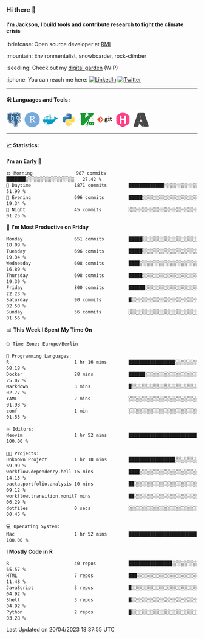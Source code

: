 ### Hi there :wave:
#### I'm Jackson, I build tools and contribute research to fight the climate crisis
<p> :briefcase: Open source developer at <a href="https://rmi.org/" alt="RMI">RMI</a></p>
<p> :mountain: Environmentalist, snowboarder, rock-climber</p>
<p> :seedling: Check out my <a href="https://jdhoffa.github.io/" alt="digital garden">digital garden</a> (WIP) </p>

<p>
:iphone: You can reach me here:
<a href="https://www.linkedin.com/in/jackson-hoffart/"><img src="https://img.shields.io/badge/LinkedIn-0A66C2?logo=linkedin&logoColor=fff&style=flat-square" alt="LinkedIn"/></a>
<a href="https://twitter.com/jdhoffart"><img src="https://img.shields.io/badge/Twitter-1D9BF0?logo=twitter&logoColor=fff&style=flat-square" alt="Twitter"/></a>
</p>

---

#### :hammer_and_wrench: Languages and Tools :
<div>
 <a href="https://www.postgresql.org/"><img src="https://github.com/devicons/devicon/blob/master/icons/postgresql/postgresql-plain.svg" title="postgresql" **alt="postgresql" width="40" height="40"/></a>&nbsp;
 <a href="https://posit.co/downloads/"><img src="https://github.com/devicons/devicon/blob/master/icons/rstudio/rstudio-plain.svg" title="rstudio" **alt="RStudio" width="40" height="40"/></a>&nbsp;
 <a href="https://www.docker.com/"><img src="https://github.com/devicons/devicon/blob/master/icons/docker/docker-plain.svg" title="docker" **alt="docker" width="40" height="40"/></a>&nbsp;
 <a href="https://www.python.org/"><img src="https://github.com/devicons/devicon/blob/master/icons/python/python-original.svg" title="python" **alt="python" width="40" height="40"/></a>&nbsp; 
 <a href="https://www.vim.org/"><img src="https://github.com/devicons/devicon/blob/master/icons/vim/vim-plain.svg" title="vim" **alt="vim" width="40" height="40"/></a>&nbsp;
 <a href="https://git-scm.com/"><img src="https://github.com/devicons/devicon/blob/master/icons/git/git-original-wordmark.svg" title="git" **alt="git" width="40" height="40"/></a>&nbsp;
 <a href="https://gohugo.io/"><img src="https://github.com/devicons/devicon/blob/master/icons/hugo/hugo-plain.svg" title="hugo" **alt="hugo" width="40" height="40"/></a>&nbsp;
 <a href="https://azure.microsoft.com/"><img src="https://github.com/devicons/devicon/blob/master/icons/azure/azure-plain.svg" title="azure" **alt="azure" width="40" height="40"/></a>
</div>

---
  
  

#### :chart_with_upwards_trend: Statistics:

 
<!--START_SECTION:waka-->
**I'm an Early 🐤** 

```text
🌞 Morning                987 commits         ███████░░░░░░░░░░░░░░░░░░   27.42 % 
🌆 Daytime                1871 commits        █████████████░░░░░░░░░░░░   51.99 % 
🌃 Evening                696 commits         █████░░░░░░░░░░░░░░░░░░░░   19.34 % 
🌙 Night                  45 commits          ░░░░░░░░░░░░░░░░░░░░░░░░░   01.25 % 
```
📅 **I'm Most Productive on Friday** 

```text
Monday                   651 commits         █████░░░░░░░░░░░░░░░░░░░░   18.09 % 
Tuesday                  696 commits         █████░░░░░░░░░░░░░░░░░░░░   19.34 % 
Wednesday                608 commits         ████░░░░░░░░░░░░░░░░░░░░░   16.89 % 
Thursday                 698 commits         █████░░░░░░░░░░░░░░░░░░░░   19.39 % 
Friday                   800 commits         ██████░░░░░░░░░░░░░░░░░░░   22.23 % 
Saturday                 90 commits          █░░░░░░░░░░░░░░░░░░░░░░░░   02.50 % 
Sunday                   56 commits          ░░░░░░░░░░░░░░░░░░░░░░░░░   01.56 % 
```


📊 **This Week I Spent My Time On** 

```text
🕑︎ Time Zone: Europe/Berlin

💬 Programming Languages: 
R                        1 hr 16 mins        █████████████████░░░░░░░░   68.18 % 
Docker                   28 mins             ██████░░░░░░░░░░░░░░░░░░░   25.07 % 
Markdown                 3 mins              █░░░░░░░░░░░░░░░░░░░░░░░░   02.77 % 
YAML                     2 mins              ░░░░░░░░░░░░░░░░░░░░░░░░░   01.98 % 
conf                     1 min               ░░░░░░░░░░░░░░░░░░░░░░░░░   01.55 % 

🔥 Editors: 
Neovim                   1 hr 52 mins        █████████████████████████   100.00 % 

🐱‍💻 Projects: 
Unknown Project          1 hr 18 mins        █████████████████░░░░░░░░   69.99 % 
workflow.dependency.hell 15 mins             ████░░░░░░░░░░░░░░░░░░░░░   14.15 % 
pacta.portfolio.analysis 10 mins             ██░░░░░░░░░░░░░░░░░░░░░░░   09.12 % 
workflow.transition.monit7 mins              ██░░░░░░░░░░░░░░░░░░░░░░░   06.29 % 
dotfiles                 0 secs              ░░░░░░░░░░░░░░░░░░░░░░░░░   00.45 % 

💻 Operating System: 
Mac                      1 hr 52 mins        █████████████████████████   100.00 % 
```

**I Mostly Code in R** 

```text
R                        40 repos            ████████████████░░░░░░░░░   65.57 % 
HTML                     7 repos             ███░░░░░░░░░░░░░░░░░░░░░░   11.48 % 
JavaScript               3 repos             █░░░░░░░░░░░░░░░░░░░░░░░░   04.92 % 
Shell                    3 repos             █░░░░░░░░░░░░░░░░░░░░░░░░   04.92 % 
Python                   2 repos             █░░░░░░░░░░░░░░░░░░░░░░░░   03.28 % 
```




 Last Updated on 20/04/2023 18:37:55 UTC
<!--END_SECTION:waka-->
